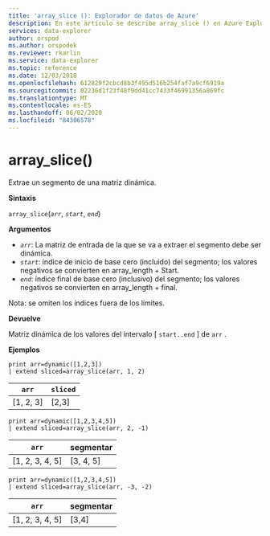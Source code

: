 ```yaml
---
title: 'array_slice (): Explorador de datos de Azure'
description: En este artículo se describe array_slice () en Azure Explorador de datos.
services: data-explorer
author: orspod
ms.author: orspodek
ms.reviewer: rkarlin
ms.service: data-explorer
ms.topic: reference
ms.date: 12/03/2018
ms.openlocfilehash: 612829f2cbcd8b3f495d516b254faf7a9cf6919a
ms.sourcegitcommit: 02236d1f23f48f9dd41cc7433f46991356a869fc
ms.translationtype: MT
ms.contentlocale: es-ES
ms.lasthandoff: 06/02/2020
ms.locfileid: "84306578"
---
```

# <a name="array_slice"></a>array_slice()

Extrae un segmento de una matriz dinámica.

**Sintaxis**

`array_slice`(*`arr`*, *`start`*, *`end`*)

**Argumentos**

* *`arr`*: La matriz de entrada de la que se va a extraer el segmento debe ser dinámica.
* *`start`*: índice de inicio de base cero (incluido) del segmento; los valores negativos se convierten en array_length + Start.
* *`end`*: índice final de base cero (inclusivo) del segmento; los valores negativos se convierten en array_length + final.

Nota: se omiten los índices fuera de los límites.

**Devuelve**

Matriz dinámica de los valores del intervalo [ `start..end` ] de `arr` .

**Ejemplos**

<!-- csl: https://help.kusto.windows.net:443/Samples -->
```kusto
print arr=dynamic([1,2,3]) 
| extend sliced=array_slice(arr, 1, 2)
```
|`arr`|`sliced`|
|---|---|
|[1, 2, 3]|[2,3]|

<!-- csl: https://help.kusto.windows.net:443/Samples -->
```kusto
print arr=dynamic([1,2,3,4,5]) 
| extend sliced=array_slice(arr, 2, -1)
```
|`arr`|segmentar|
|---|---|
|[1, 2, 3, 4, 5]|[3, 4, 5]|

<!-- csl: https://help.kusto.windows.net:443/Samples -->
```kusto
print arr=dynamic([1,2,3,4,5]) 
| extend sliced=array_slice(arr, -3, -2)
```
|`arr`|segmentar|
|---|---|
|[1, 2, 3, 4, 5]|[3,4]|
